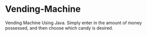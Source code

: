 # Vending-Machine
Vending Machine Using Java. Simply enter in the amount of money possessed, and then choose which candy is desired. 
